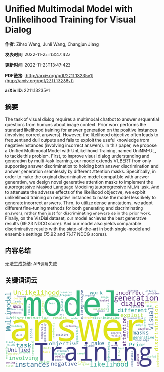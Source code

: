 # Unified Multimodal Model with Unlikelihood Training for Visual Dialog

**作者**: Zihao Wang, Junli Wang, Changjun Jiang

**发表时间**: 2022-11-23T13:47:42Z

**更新时间**: 2022-11-23T13:47:42Z

**PDF链接**: [http://arxiv.org/pdf/2211.13235v1](http://arxiv.org/pdf/2211.13235v1)

**arXiv ID**: 2211.13235v1

## 摘要

The task of visual dialog requires a multimodal chatbot to answer sequential
questions from humans about image content. Prior work performs the standard
likelihood training for answer generation on the positive instances (involving
correct answers). However, the likelihood objective often leads to frequent and
dull outputs and fails to exploit the useful knowledge from negative instances
(involving incorrect answers). In this paper, we propose a Unified Multimodal
Model with UnLikelihood Training, named UniMM-UL, to tackle this problem.
First, to improve visual dialog understanding and generation by multi-task
learning, our model extends ViLBERT from only supporting answer discrimination
to holding both answer discrimination and answer generation seamlessly by
different attention masks. Specifically, in order to make the original
discriminative model compatible with answer generation, we design novel
generative attention masks to implement the autoregressive Masked Language
Modeling (autoregressive MLM) task. And to attenuate the adverse effects of the
likelihood objective, we exploit unlikelihood training on negative instances to
make the model less likely to generate incorrect answers. Then, to utilize
dense annotations, we adopt different fine-tuning methods for both generating
and discriminating answers, rather than just for discriminating answers as in
the prior work. Finally, on the VisDial dataset, our model achieves the best
generative results (69.23 NDCG score). And our model also yields comparable
discriminative results with the state-of-the-art in both single-model and
ensemble settings (75.92 and 76.17 NDCG scores).

## 内容总结

无法生成总结: API调用失败

## 关键词词云

![论文关键词词云](https://github.com/liubc-ai/arxiv_papers/raw/main/arxiv_papers/images/2211.13235v1_wordcloud.png)
